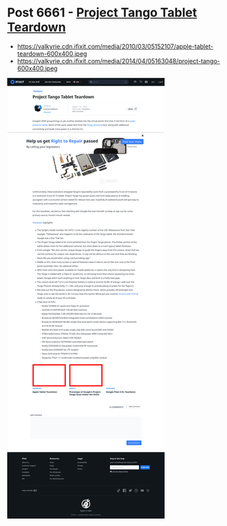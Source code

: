 # Post 6661 - [Project Tango Tablet Teardown](https://www.ifixit.com/News/6661/project-tango-tablet)

- https://valkyrie.cdn.ifixit.com/media/2010/03/05152107/apple-tablet-teardown-600x400.jpeg
- https://valkyrie.cdn.ifixit.com/media/2014/04/05163048/project-tango-600x400.jpeg

![screencap](screenshots/44137106-2cc3-4dd9-80d6-8aafeb2044be.png)
